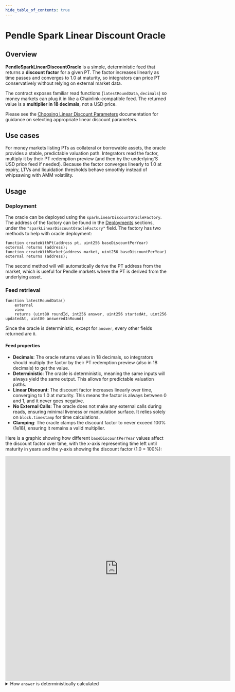 ```yaml
---
hide_table_of_contents: true
---
```


# Pendle Spark Linear Discount Oracle

## Overview

**PendleSparkLinearDiscountOracle** is a simple, deterministic feed that returns a **discount factor** for a given PT. The factor increases linearly as time passes and converges to 1.0 at maturity, so integrators can price PT conservatively without relying on external market data.

The contract exposes familiar read functions (`latestRoundData`, `decimals`) so money markets can plug it in like a Chainlink-compatible feed. The returned value is a **multiplier in 18 decimals**, not a USD price.

Please see the [Choosing Linear Discount Parameters](./ChoosingLinearDiscountParams.md) documentation for guidance on selecting appropriate linear discount parameters.

## Use cases

For money markets listing PTs as collateral or borrowable assets, the oracle provides a stable, predictable valuation path. Integrators read the factor, multiply it by their PT redemption preview (and then by the underlying'S USD price feed if needed). Because the factor converges linearly to 1.0 at expiry, LTVs and liquidation thresholds behave smoothly instead of whipsawing with AMM volatility.

## Usage

### Deployment

The oracle can be deployed using the `sparkLinearDiscountOracleFactory`. The address of the factory can be found in the [Deployments](../../Deployments/Ethereum.md) sections, under the `"sparkLinearDiscountOracleFactory"` field. The factory has two methods to help with oracle deployment:

```sol
function createWithPt(address pt, uint256 baseDiscountPerYear) external returns (address);
function createWithMarket(address market, uint256 baseDiscountPerYear) external returns (address);
```

The second method will will automatically derive the PT address from the market, which is useful for Pendle markets where the PT is derived from the underlying asset.

### Feed retrieval

```sol
function latestRoundData()
    external
    view
    returns (uint80 roundId, int256 answer, uint256 startedAt, uint256 updatedAt, uint80 answeredInRound)
```

Since the oracle is deterministic, except for `answer`, every other fields returned are `0`.

#### Feed properties

- **Decimals**: The oracle returns values in 18 decimals, so integrators should multiply the factor by their PT redemption preview (also in 18 decimals) to get the value.
- **Deterministic**: The oracle is deterministic, meaning the same inputs will always yield the same output. This allows for predictable valuation paths.
- **Linear Discount**: The discount factor increases linearly over time, converging to 1.0 at maturity. This means the factor is always between 0 and 1, and it never goes negative.
- **No External Calls**: The oracle does not make any external calls during reads, ensuring minimal liveness or manipulation surface. It relies solely on `block.timestamp` for time calculations.
- **Clamping**: The oracle clamps the discount factor to never exceed 100% (1e18), ensuring it remains a valid multiplier.

Here is a graphic showing how different `baseDiscountPerYear` values affect the discount factor over time, with the x-axis representing time left until maturity in years and the y-axis showing the discount factor (1.0 = 100%):

<iframe src="https://www.desmos.com/calculator/maytjkrvor?embed" width="700" height="700" style={{border: "1px solid #ccc"}} frameborder="0"></iframe>

<details>
<summary>How <code>answer</code> is deterministically calculated</summary>

The `answer` relies on two parameters:
- `baseDiscountPerYear` - the annual discount slope, expressed in wad (1e18 = 100%/year).
- `maturity` - the PT maturity timestamp in seconds (`PT.expiry()`).

The `answer` at a given time `t` (in seconds) is calculated as follows:
$$
\text{answer} =
    \min\left(
        10^{18},
        10^{18} - \frac{(\text{maturity} - t) \cdot \text{baseDiscountPerYear}}{365 \cdot 24 \cdot 60 \cdot 60} 
    \right)
$$

</details>

